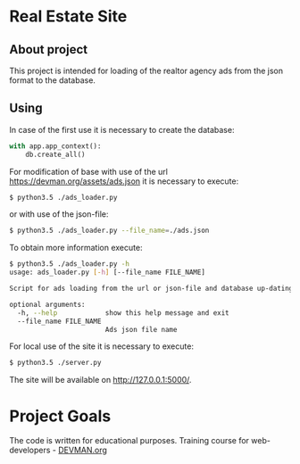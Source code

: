 # Real Estate Site

## About project

This project is intended for loading of the realtor agency ads from the 
json format to the database.

## Using

In case of the first use it is necessary to create the database:

```python
with app.app_context():
    db.create_all()
```

For modification of base with use of the url https://devman.org/assets/ads.json it is necessary to execute:

```sh
$ python3.5 ./ads_loader.py
```

or with use of the json-file:
```sh
$ python3.5 ./ads_loader.py --file_name=./ads.json
```

To obtain more information execute:

```sh
$ python3.5 ./ads_loader.py -h
usage: ads_loader.py [-h] [--file_name FILE_NAME]

Script for ads loading from the url or json-file and database up-dating

optional arguments:
  -h, --help            show this help message and exit
  --file_name FILE_NAME
                        Ads json file name
```

For local use of the site it is necessary to execute:

```sh
$ python3.5 ./server.py
```

The site will be available on http://127.0.0.1:5000/.

# Project Goals

The code is written for educational purposes. Training course for web-developers - [DEVMAN.org](https://devman.org)
